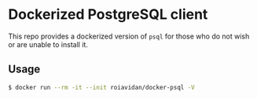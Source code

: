 # Dockerized PostgreSQL client

This repo provides a dockerized version of `psql` for those who do not wish or are unable to install it.

## Usage

```bash
$ docker run --rm -it --init roiavidan/docker-psql -V
```
